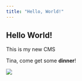 ```yaml
---
title: "Hello, World!"
---
```


## Hello World!

This is my new CMS

Tina, come get some **dinner**!

![](/assets/portrait.jpg)
